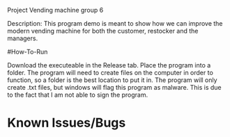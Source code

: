 Project Vending machine group 6


Description:
This program demo is meant to show how we can improve the modern vending machine for both the customer, restocker and the managers.

#How-To-Run

Download the executeable in the Release tab. Place the program into a folder. The program will need to create files on the computer in order to function, so a folder is the best location to put it in. The program will only create .txt files, but windows will flag this program as malware. This is due to the fact that I am not able to sign the program.

# Known Issues/Bugs

